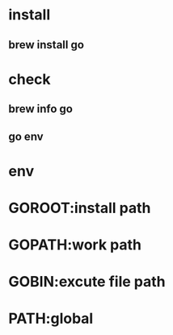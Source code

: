 # install

## brew install go

# check

## brew info go
## go env

# env
# GOROOT:install path
# GOPATH:work path
# GOBIN:excute file path
# PATH:global
